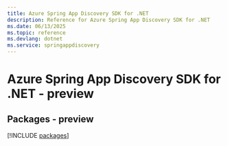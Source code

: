 ```yaml
---
title: Azure Spring App Discovery SDK for .NET
description: Reference for Azure Spring App Discovery SDK for .NET
ms.date: 06/13/2025
ms.topic: reference
ms.devlang: dotnet
ms.service: springappdiscovery
---
```

# Azure Spring App Discovery SDK for .NET - preview
## Packages - preview
[!INCLUDE [packages](spring-app-discovery-index.md)]